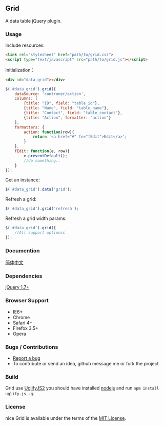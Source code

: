 ## Grid
A data table jQuery plugin.


### Usage
Include resources:
``` html
<link rel="stylesheet" href="path/to/grid.css">
<script type="text/javascript" src="path/to/grid.js"></script>
```

Initialization：
``` html
<div id="data_grid"></div>
```
``` js
$('#data_grid').grid({
    dataSource: 'controner/action',
    columns: [
        {title: "ID", field: "table_id"},
        {title: "Name", field: "table_name"},
        {title: "Contact", field: "table_contact"},
        {title: "Action", formatter: "action"}
    ],
    formatters: {
        action: function(row){
            return '<a href="#" fn="fEdit">Edit</a>';
        }
    },
    fEdit: function(e, row){
        e.preventDefault();
        //do something..
    }
});
```

Get an instance:
``` js
$('#data_grid').data('grid');
```

Refresh a grid:
``` js
$('#data_grid').grid('refresh');
```

Refresh a grid width params:
``` js
$('#data_grid').grid({
    //All support optionss
});
```


### Documention
[简体中文](http://niceue.com/nice-grid/)

### Dependencies
[jQuery 1.7+](http://jquery.com)

### Browser Support
  * IE6+
  * Chrome
  * Safari 4+
  * Firefox 3.5+
  * Opera


### Bugs / Contributions
- [Report a bug](https://github.com/niceue/nice-grid/issues)
- To contribute or send an idea, github message me or fork the project


### Build
Grid use [UglifyJS2](https://github.com/mishoo/UglifyJS) 
you should have installed [nodejs](nodejs.org) and run `npm install uglify-js -g`.

  
### License
nice Grid is available under the terms of the [MIT License](http://niceue.com/licenses/MIT-LICENSE.txt).
